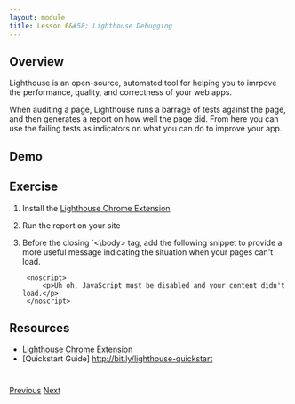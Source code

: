 ```yaml
---
layout: module
title: Lesson 6&#58; Lighthouse Debugging
---
```


## Overview
Lighthouse is an open-source, automated tool for helping you to imrpove the performance, quality, and correctness of your web apps.

When auditing a page, Lighthouse runs a barrage of tests against the page, and then generates a report on how well the page did. From here you can use the failing tests as indicators on what you can do to improve your app.

## Demo


## Exercise
1. Install the [Lighthouse Chrome Extension]((https://chrome.google.com/webstore/detail/lighthouse/blipmdconlkpinefehnmjammfjpmpbjk?hl=en))

2. Run the report on your site

3. Before the closing `<\body> tag, add the following snippet to provide a more useful message indicating the situation when your pages can't load. 

        <noscript>
            <p>Uh oh, JavaScript must be disabled and your content didn't load.</p>
        </noscript>

## Resources
- [Lighthouse Chrome Extension](https://chrome.google.com/webstore/detail/lighthouse/blipmdconlkpinefehnmjammfjpmpbjk?hl=en)
- [Quickstart Guide] http://bit.ly/lighthouse-quickstart

<div class="row" style="margin-top:40px;">
<div class="col-sm-12">
<a href="lesson5.html" class="btn btn-default"><i class="glyphicon glyphicon-chevron-left"></i> Previous</a>
<a href="lesson7.html" class="btn btn-default pull-right">Next <i class="glyphicon
glyphicon-chevron-right"></i></a>
</div>
</div>
